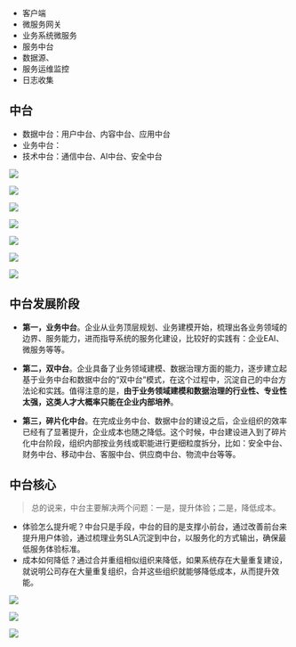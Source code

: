 - 客户端
- 微服务网关
- 业务系统微服务
- 服务中台
- 数据源、
- 服务运维监控
- 日志收集

## 中台

- 数据中台：用户中台、内容中台、应用中台
- 业务中台：
- 技术中台：通信中台、AI中台、安全中台

![](.\img\JD8fc09645712dbcc13c3ab23f34b8e1a273e5a876.png)

![](.\img\JDformat.png)



![](.\img\JD7e93b1b8ddfdbcfead3e71449550363c638139a5.png)



![](.\img\alibabaZT.png)



![](.\img\alibabZTH.png)

![](.\img\baiduZT.png)

![](.\img\baiduztzs.png)

##  中台发展阶段

- **第一，业务中台**。企业从业务顶层规划、业务建模开始，梳理出各业务领域的边界、服务能力，进而指导系统的服务化建设，比较好的实践有：企业EAI、微服务等等。



- **第二，双中台**。企业具备了业务领域建模、数据治理方面的能力，逐步建立起基于业务中台和数据中台的“双中台”模式，在这个过程中，沉淀自己的中台方法论和实践。值得注意的是，**由于业务领域建模和数据治理的行业性、专业性太强，这类人才大概率只能在企业内部培养**。



- **第三，碎片化中台**。在完成业务中台、数据中台的建设之后，企业组织的效率已经有了显著提升，企业成本也随之降低。这个时候，中台建设进入到了碎片化中台阶段，组织内部按业务线或职能进行更细粒度拆分，比如：安全中台、财务中台、移动中台、客服中台、供应商中台、物流中台等等。

## 中台核心

> 总的说来，中台主要解决两个问题：一是，提升体验；二是，降低成本。

- 体验怎么提升呢？中台只是手段，中台的目的是支撑小前台，通过改善前台来提升用户体验，通过梳理业务SLA沉淀到中台，以服务化的方式输出，确保最低服务体验标准。
- 成本如何降低？通过合并重组相似组织来降低，如果系统存在大量重复建设，就说明公司存在大量重复组织，合并这些组织就能够降低成本，从而提升效能。





![](.\img\jiagou.png)





![](.\img\jiagou2.png)



![](.\img\jiagou3.png)